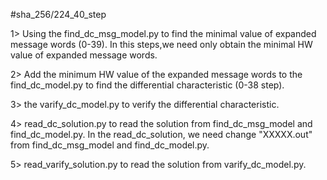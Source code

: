 #sha_256/224_40_step

1> Using the find_dc_msg_model.py to find the minimal value of expanded message words (0-39). In this steps,we need only obtain the minimal HW value of expanded message words.

2> Add the minimum HW value of the expanded message words to the find_dc_model.py to find the differential characteristic (0-38 step).

3> the varify_dc_model.py to verify the differential characteristic.

4> read_dc_solution.py to read the solution from find_dc_msg_model and find_dc_model.py.
   In the read_dc_solution, we need change "XXXXX.out" from find_dc_msg_model and find_dc_model.py.

5> read_varify_solution.py to read the solution from varify_dc_model.py.